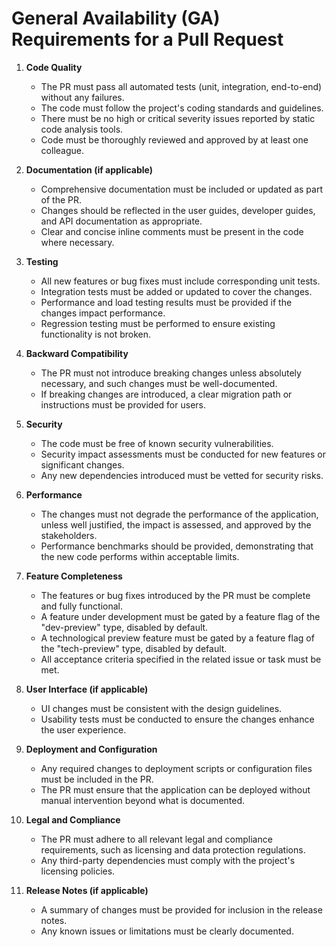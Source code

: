 # General Availability (GA) Requirements for a Pull Request

1. **Code Quality**
   - The PR must pass all automated tests (unit, integration, end-to-end) without any failures.
   - The code must follow the project's coding standards and guidelines.
   - There must be no high or critical severity issues reported by static code analysis tools.
   - Code must be thoroughly reviewed and approved by at least one colleague.

2. **Documentation (if applicable)**
   - Comprehensive documentation must be included or updated as part of the PR.
   - Changes should be reflected in the user guides, developer guides, and API documentation as appropriate.
   - Clear and concise inline comments must be present in the code where necessary.

3. **Testing**
   - All new features or bug fixes must include corresponding unit tests.
   - Integration tests must be added or updated to cover the changes.
   - Performance and load testing results must be provided if the changes impact performance.
   - Regression testing must be performed to ensure existing functionality is not broken.

4. **Backward Compatibility**
   - The PR must not introduce breaking changes unless absolutely necessary, and such changes must be well-documented.
   - If breaking changes are introduced, a clear migration path or instructions must be provided for users.

5. **Security**
   - The code must be free of known security vulnerabilities.
   - Security impact assessments must be conducted for new features or significant changes.
   - Any new dependencies introduced must be vetted for security risks.

6. **Performance**
   - The changes must not degrade the performance of the application, unless well justified, the impact is assessed, and approved by the stakeholders.
   - Performance benchmarks should be provided, demonstrating that the new code performs within acceptable limits.

7. **Feature Completeness**
   - The features or bug fixes introduced by the PR must be complete and fully functional.
   - A feature under development must be gated by a feature flag of the "dev-preview" type, disabled by default.
   - A technological preview feature must be gated by a feature flag of the "tech-preview" type, disabled by default.
   - All acceptance criteria specified in the related issue or task must be met.

8. **User Interface (if applicable)**
   - UI changes must be consistent with the design guidelines.
   - Usability tests must be conducted to ensure the changes enhance the user experience.

9. **Deployment and Configuration**
    - Any required changes to deployment scripts or configuration files must be included in the PR.
    - The PR must ensure that the application can be deployed without manual intervention beyond what is documented.

10. **Legal and Compliance**
    - The PR must adhere to all relevant legal and compliance requirements, such as licensing and data protection regulations.
    - Any third-party dependencies must comply with the project's licensing policies.

11. **Release Notes (if applicable)**
    - A summary of changes must be provided for inclusion in the release notes.
    - Any known issues or limitations must be clearly documented.
